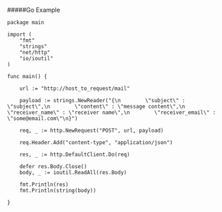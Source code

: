 
#####Go Example

    package main
    
    import (
        "fmt"
        "strings"
        "net/http"
        "io/ioutil"
    )
    
    func main() {
    
        url := "http://host_to_request/mail"
    
        payload := strings.NewReader("{\n        \"subject\" : \"subject\",\n        \"content\" : \"message content\",\n        \"receiver_name\" : \"receiver name\",\n        \"receiver_email\" : \"some@email.com\"\n}")
    
        req, _ := http.NewRequest("POST", url, payload)
    
        req.Header.Add("content-type", "application/json")
    
        res, _ := http.DefaultClient.Do(req)
    
        defer res.Body.Close()
        body, _ := ioutil.ReadAll(res.Body)
    
        fmt.Println(res)
        fmt.Println(string(body))
    
    }